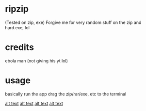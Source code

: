 # ripzip
(Tested on zip, exe)
Forgive me for very random stuff on the zip and hard.exe, lol

# credits
ebola man
(not giving his yt lol)

# usage
basically run the app
drag the zip/rar/exe, etc to  the terminal



[alt text](https://github.com/GitLabBR/ripzip/blob/main/example1.PNG)
[alt text](https://github.com/GitLabBR/ripzip/blob/main/example2.png)
[alt text](https://github.com/GitLabBR/ripzip/blob/main/example3.png)
[alt text](https://github.com/GitLabBR/ripzip/blob/main/example3end.PNG)

